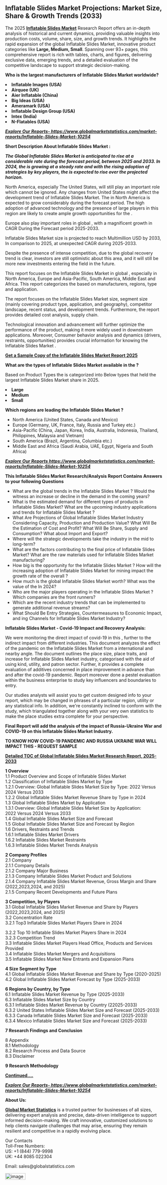 <h2><strong>Inflatable Slides Market Projections: Market Size, Share & Growth Trends (2033)</strong></h2><p>The 2025 <strong><a href="https://www.globalmarketstatistics.com/market-reports/Inflatable-Slides-Market-10254">Inflatable Slides Market</a></strong> Research Report offers an in-depth analysis of historical and current dynamics, providing valuable insights into production costs, volume, share, size, and growth trends. It highlights the rapid expansion of the global Inflatable Slides Market, innovative product categories like <strong>Large, Medium, Small</strong>. Spanning over 93+ pages, this comprehensive report is rich with tables, charts, and figures, delivering exclusive data, emerging trends, and a detailed evaluation of the competitive landscape to support strategic decision-making.</p><p><strong>Who is the largest manufacturers of Inflatable Slides Market worldwide?</strong></p><p><strong><li>Inflatable Images (USA)<li>Airquee (UK)<li>Aier Inflatable (China)<li>Big Ideas (USA)<li>Ameramark (USA)<li>Inflatable Design Group (USA)<li>Intex (India)<li>N-Flatables (USA)</strong></p><p><strong><em><a href="https://www.globalmarketstatistics.com/market-reports/Inflatable-Slides-Market-10254">Explore Our Reports-&nbsp;https://www.globalmarketstatistics.com/market-reports/Inflatable-Slides-Market-10254</a></em></strong></p><p><strong>Short Description About Inflatable Slides Market :</strong></p><p><strong><em>The Global Inflatable Slides Market is anticipated to rise at a considerable rate during the forecast period, between 2025 and 2033. In 2024, the is growing at a steady rate and with the rising adoption of strategies by key players, the is expected to rise over the projected horizon.</em></strong></p><p>North America, especially The United States, will still play an important role which cannot be ignored. Any changes from United States might affect the development trend of Inflatable Slides Market. The in North America is expected to grow considerably during the forecast period. The high adoption of advanced technology and the presence of large players in this region are likely to create ample growth opportunities for the .</p><p>Europe also play important roles in global , with a magnificent growth in CAGR During the Forecast period 2025-2033.</p><p>Inflatable Slides Market size is projected to reach Multimillion USD by 2033, In comparison to 2025, at unexpected CAGR during 2025-2033.</p><p>Despite the presence of intense competition, due to the global recovery trend is clear, investors are still optimistic about this area, and it will still be more new investments entering the field in the future.</p><p>This report focuses on the Inflatable Slides Market in global , especially in North America, Europe and Asia-Pacific, South America, Middle East and Africa. This report categorizes the based on manufacturers, regions, type and application.</p><p>The report focuses on the Inflatable Slides Market size, segment size (mainly covering product type, application, and geography), competitor landscape, recent status, and development trends. Furthermore, the report provides detailed cost analysis, supply chain.</p><p>Technological innovation and advancement will further optimize the performance of the product, making it more widely used in downstream applications. Moreover, Consumer behavior analysis and dynamics (drivers, restraints, opportunities) provides crucial information for knowing the Inflatable Slides Market .</p><p><strong><a href="https://www.globalmarketstatistics.com/market-reports/Inflatable-Slides-Market-10254">Get a Sample Copy of the Inflatable Slides Market Report 2025</a></strong></p><p><strong>What are the types of Inflatable Slides Market available in the ?</strong></p><p>Based on Product Types the is categorized into Below types that held the largest Inflatable Slides Market share in 2025.</p><p><strong><li>Large<li>Medium<li>Small</strong></p><p><strong>Which regions are leading the Inflatable Slides Market ?</strong></p><ul><li>North America (United States, Canada and Mexico)</li><li>Europe (Germany, UK, France, Italy, Russia and Turkey etc.)</li><li>Asia-Pacific (China, Japan, Korea, India, Australia, Indonesia, Thailand, Philippines, Malaysia and Vietnam)</li><li>South America (Brazil, Argentina, Columbia etc.)</li><li>Middle East and Africa (Saudi Arabia, UAE, Egypt, Nigeria and South Africa)</li></ul><p><strong><em><a href="https://www.globalmarketstatistics.com/market-reports/Inflatable-Slides-Market-10254">Explore Our Reports https://www.globalmarketstatistics.com/market-reports/Inflatable-Slides-Market-10254</a></em></strong></p><p><strong>This Inflatable Slides Market Research/Analysis Report Contains Answers to your following Questions</strong></p><ul><li>What are the global trends in the Inflatable Slides Market ? Would the witness an increase or decline in the demand in the coming years?</li><li>What is the estimated demand for different types of products in Inflatable Slides Market? What are the upcoming industry applications and trends for Inflatable Slides Market ?</li><li>What Are Projections of Global Inflatable Slides Market Industry Considering Capacity, Production and Production Value? What Will Be the Estimation of Cost and Profit? What Will Be Share, Supply and Consumption? What about Import and Export?</li><li>Where will the strategic developments take the industry in the mid to long-term?</li><li>What are the factors contributing to the final price of Inflatable Slides Market? What are the raw materials used for Inflatable Slides Market manufacturing?</li><li>How big is the opportunity for the Inflatable Slides Market ? How will the increasing adoption of Inflatable Slides Market for mining impact the growth rate of the overall ?</li><li>How much is the global Inflatable Slides Market worth? What was the value of the In 2024?</li><li>Who are the major players operating in the Inflatable Slides Market ? Which companies are the front runners?</li><li>Which are the recent industry trends that can be implemented to generate additional revenue streams?</li><li>What Should Be Entry Strategies, Countermeasures to Economic Impact, and ing Channels for Inflatable Slides Market Industry?</li></ul><p><strong>Inflatable Slides Market - Covid-19 Impact and Recovery Analysis:</strong></p><p>We were monitoring the direct impact of covid-19 in this , further to the indirect impact from different industries. This document analyzes the effect of the pandemic on the Inflatable Slides Market from a international and nearby angle. The document outlines the place size, place traits, and increase for Inflatable Slides Market industry, categorised with the aid of using kind, utility, and patron sector. Further, it provides a complete evaluation of additives concerned in place improvement in advance than and after the covid-19 pandemic. Report moreover done a pestel evaluation within the business enterprise to study key influencers and boundaries to entry.</p><p>Our studies analysts will assist you to get custom designed info to your report, which may be changed in phrases of a particular region, utility or any statistical info. In addition, we're constantly inclined to conform with the study, which triangulated together along with your very own statistics to make the place studies extra complete for your perspective.</p><p><strong>Final Report will add the analysis of the impact of Russia-Ukraine War and COVID-19 on this Inflatable Slides Market Industry.</strong></p><p><strong>TO KNOW HOW COVID-19 PANDEMIC AND RUSSIA UKRAINE WAR WILL IMPACT THIS - REQUEST SAMPLE</strong></p><p><strong><a href="https://www.globalmarketstatistics.com/market-reports/Inflatable-Slides-Market-10254">Detailed TOC of Global Inflatable Slides Market Research Report, 2025-2033</a></strong></p><p><strong>1 Overview</strong><br /> 1.1 Product Overview and Scope of Inflatable Slides Market<br /> 1.2 Classification of Inflatable Slides Market by Type<br /> 1.2.1 Overview: Global Inflatable Slides Market Size by Type: 2022 Versus 2024 Versus 2033<br /> 1.2.2 Global Inflatable Slides Market Revenue Share by Type in 2024<br /> 1.3 Global Inflatable Slides Market by Application<br /> 1.3.1 Overview: Global Inflatable Slides Market Size by Application: 2022&nbsp;Versus 2024 Versus 2033<br /> 1.4 Global Inflatable Slides Market Size and Forecast<br /> 1.5 Global Inflatable Slides Market Size and Forecast by Region<br /> 1.6 Drivers, Restraints and Trends<br /> 1.6.1 Inflatable Slides Market Drivers<br /> 1.6.2 Inflatable Slides Market Restraints<br /> 1.6.3 Inflatable Slides Market Trends Analysis</p><p><strong>2 Company Profiles</strong><br /> 2.1 Company<br /> 2.1.1 Company Details<br /> 2.1.2 Company Major Business<br /> 2.1.3 Company Inflatable Slides Market Product and Solutions<br /> 2.1.4 Company Inflatable Slides Market Revenue, Gross Margin and Share (2022,2023,2024, and 2025)<br /> 2.1.5 Company Recent Developments and Future Plans</p><p><strong>3 Competition, by Players</strong><br /> 3.1 Global Inflatable Slides Market Revenue and Share by Players (2022,2023,2024, and 2025)<br /> 3.2 Concentration Rate<br /> 3.2.1 Top3 Inflatable Slides Market Players Share in 2024</p><p>3.2.2 Top 10 Inflatable Slides Market Players Share in 2024<br /> 3.2.3 Competition Trend<br /> 3.3 Inflatable Slides Market Players Head Office, Products and Services Provided<br /> 3.4 Inflatable Slides Market Mergers and Acquisitions<br /> 3.5 Inflatable Slides Market New Entrants and Expansion Plans</p><p><strong>4 Size Segment by Type</strong><br /> 4.1 Global Inflatable Slides Market Revenue and Share by Type (2020-2025)<br /> 4.2 Global Inflatable Slides Market Forecast by Type (2025-2033)</p><p><strong>6 Regions by Country, by Type</strong><br /> 6.1 Inflatable Slides Market Revenue by Type (2025-2033)<br /> 6.3 Inflatable Slides Market Size by Country<br /> 6.3.1 Inflatable Slides Market Revenue by Country (22025-2033)<br /> 6.3.2 United States Inflatable Slides Market Size and Forecast (2025-2033)<br /> 6.3.3 Canada Inflatable Slides Market Size and Forecast (2025-2033)<br /> 6.3.4 Mexico Inflatable Slides Market Size and Forecast (2025-2033)</p><p><strong>7 Research Findings and Conclusion</strong></p><p>8 Appendix<br /> 8.1 Methodology<br /> 8.2 Research Process and Data Source<br /> 8.3 Disclaimer</p><p><strong>9 Research Methodology</strong></p><p><strong><a href="https://www.globalmarketstatistics.com/market-reports/Inflatable-Slides-Market-10254">Continued&hellip;.</a></strong></p><p><strong><em><a href="https://www.globalmarketstatistics.com/market-reports/Inflatable-Slides-Market-10254">Explore Our Reports-&nbsp;https://www.globalmarketstatistics.com/market-reports/Inflatable-Slides-Market-10254</a></em></strong></p><p><strong>About Us:</strong></p><p><strong><a href="https://www.globalmarketstatistics.com/">Global Market Statistics</a></strong> is a trusted partner for businesses of all sizes, delivering expert analysis and precise, data-driven intelligence to support informed decision-making. We craft innovative, customized solutions to help clients navigate challenges that may arise, ensuring they remain resilient and competitive in a rapidly evolving place.</p><p>Our Contacts<br /> Toll-Free Numbers:<br /> US: +1 (844) 779-9998<br /> UK: +44 8085 022304</p><p>Email: sales@globalstatistics.com</p>
<img width="65" height="21" alt="image" src="https://github.com/user-attachments/assets/4c2c7f4c-4c31-456c-a05b-64f714f753d6" />
